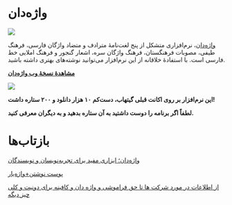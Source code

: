 # واژه‌دان

![](https://img.shields.io/github/downloads/sir-kokabi/Vajehdan/total?style=social)

[واژه‌دان](https://sir-kokabi.github.io/Vajehdan/)، نرم‌افزاری متشکل از پنج لغت‌نامهٔ مترادف و متضاد واژگان فارسی، فرهنگ طیفی، مصوبات فرهنگستان، فرهنگ واژگان سره، اشعار گنجور و فرهنگ املایی خط فارسی است. با استفادهٔ خلاقانه از این نرم‌افزار می‌توانید نوشته‌های بهتری داشته باشید.

[**مشاهدهٔ نسخهٔ وب واژه‌دان**](https://vajehdan.com/)


![](docs/preview.gif)

**این نرم‌افزار بر روی اکانت قبلی گیتهاب، دست‌کم ۱۰ هزار دانلود و ۲۰۰ ستاره داشت!**

**لطفاً اگر برنامه را دوست داشتید به آن ستاره بدهید و به دیگران معرفی کنید.**

# بازتاب‌ها
[واژه‌دان؛ ابزاری مفید برای تجربه‌نویسان و نویسندگان](https://uxwritinghome.com/%D9%88%D8%A7%DA%98%D9%87%D8%AF%D8%A7%D9%86-%D9%88%D8%A7%DA%98%D9%87-%D8%AF%D8%A7%D9%86/)

[پوست نوشتن+واژه‌یار](https://shahinkalantari.com/%d9%be%d9%88%d8%b3%d8%aa-%d9%86%d9%88%d8%b4%d8%aa%d9%86/)

[از اطلاعات در مورد شرکت ها تا حق فراموشی و واژه دان و کافینه برای دونیت و کلی چیز دیگه](https://jadi.net/2022/01/mondays-00-09/)
